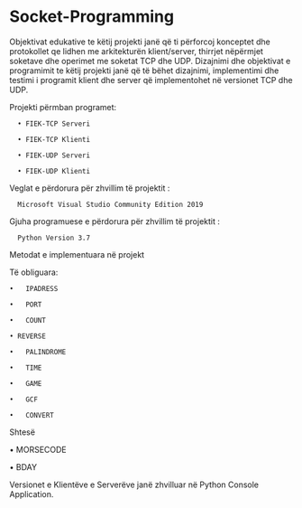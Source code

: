 # Socket-Programming

Objektivat edukative te këtij projekti janë që ti përforcoj konceptet dhe protokollet qe lidhen me
arkitekturën klient/server, thirrjet nëpërmjet soketave dhe operimet me soketat TCP dhe UDP.
Dizajnimi dhe objektivat e programimit te këtij projekti janë që të bëhet dizajnimi, implementimi dhe testimi i programit klient dhe server që implementohet në versionet TCP dhe UDP.

Projekti përmban programet:

      •	FIEK-TCP Serveri

      •	FIEK-TCP Klienti

      •	FIEK-UDP Serveri

      •	FIEK-UDP Klienti

Veglat e përdorura për zhvillim të projektit :

      Microsoft Visual Studio Community Edition 2019

Gjuha programuese e përdorura për zhvillim të projektit :

      Python Version 3.7

Metodat e implementuara në projekt

Të obliguara:

    •	IPADRESS
    
    •	PORT
    
    •	COUNT
    
    • REVERSE
    
    •	PALINDROME
    
    •	TIME
    
    •	GAME
    
    •	GCF
    
    •	CONVERT
    
Shtesë

  •	MORSECODE
  
  •	BDAY
  

Versionet e Klientëve e Serverëve janë zhvilluar në Python Console Application.
